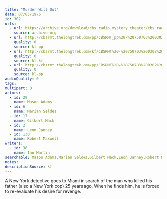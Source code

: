 ```yaml
---
title: "Murder Will Out"
date: 07/03/1975
id: 302
urls: 
  - url: https://archive.org/download/cbs_radio_mystery_theater/cbs_radio_mystery_theater-0301-0350.zip/cbs_radio_mystery_theater-0301-0350%2Fcbsrmt_0302_murder_will_out.mp3
    source: archive-org
  - url: http://cbsrmt.thelongtrek.com/pp/CBSRMT_pp%20-%20750703%200302%20Murder%20Will%20Out.mp3
    quality: 0
    source: kl-pp
  - url: http://cbsrmt.thelongtrek.com/kf/CBSRMT%20-%20750703%200302%20Murder%20Will%20Out_kf.mp3
    quality: 0
    source: kl-kf
  - url: http://cbsrmt.thelongtrek.com/pp/CBSRMT%20-%20750703%200302%20Murder%20Will%20Out_pp.mp3
    quality: 0
    source: kl-pp
audioQuality: 0
tags: 
multipart: 0
actors:  
  - id: 29
    name: Mason Adams  
  - id: 6
    name: Marian Seldes  
  - id: 17
    name: Gilbert Mack  
  - id: 2
    name: Leon Janney  
  - id: 130
    name: Robert Maxwell
writers:  
  - id: 38
    name: Ian Martin
searchable: Mason Adams,Marian Seldes,Gilbert Mack,Leon Janney,Robert Maxwell Ian Martin
notes: 
descriptionSource: kf
---
```

A New York detective goes to Miami in search of the man who killed his father (also a New York cop) 25 years ago. When he finds him, he is forced to re-evaluate his desire for revenge.